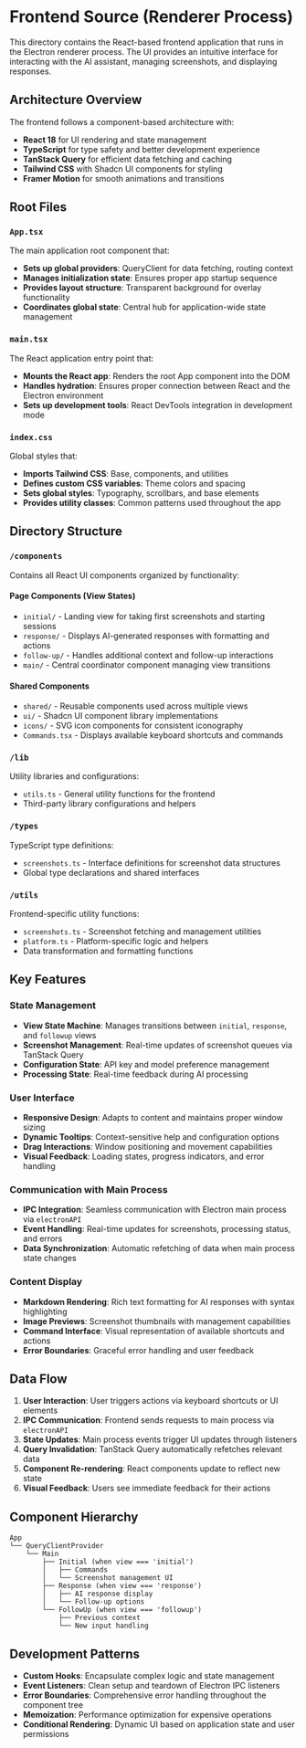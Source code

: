 # Frontend Source (Renderer Process)

This directory contains the React-based frontend application that runs in the Electron renderer process. The UI provides an intuitive interface for interacting with the AI assistant, managing screenshots, and displaying responses.

## Architecture Overview

The frontend follows a component-based architecture with:

- **React 18** for UI rendering and state management
- **TypeScript** for type safety and better development experience
- **TanStack Query** for efficient data fetching and caching
- **Tailwind CSS** with Shadcn UI components for styling
- **Framer Motion** for smooth animations and transitions

## Root Files

### `App.tsx`

The main application root component that:

- **Sets up global providers**: QueryClient for data fetching, routing context
- **Manages initialization state**: Ensures proper app startup sequence
- **Provides layout structure**: Transparent background for overlay functionality
- **Coordinates global state**: Central hub for application-wide state management

### `main.tsx`

The React application entry point that:

- **Mounts the React app**: Renders the root App component into the DOM
- **Handles hydration**: Ensures proper connection between React and the Electron environment
- **Sets up development tools**: React DevTools integration in development mode

### `index.css`

Global styles that:

- **Imports Tailwind CSS**: Base, components, and utilities
- **Defines custom CSS variables**: Theme colors and spacing
- **Sets global styles**: Typography, scrollbars, and base elements
- **Provides utility classes**: Common patterns used throughout the app

## Directory Structure

### `/components`

Contains all React UI components organized by functionality:

#### **Page Components** (View States)

- `initial/` - Landing view for taking first screenshots and starting sessions
- `response/` - Displays AI-generated responses with formatting and actions
- `follow-up/` - Handles additional context and follow-up interactions
- `main/` - Central coordinator component managing view transitions

#### **Shared Components**

- `shared/` - Reusable components used across multiple views
- `ui/` - Shadcn UI component library implementations
- `icons/` - SVG icon components for consistent iconography
- `Commands.tsx` - Displays available keyboard shortcuts and commands

### `/lib`

Utility libraries and configurations:

- `utils.ts` - General utility functions for the frontend
- Third-party library configurations and helpers

### `/types`

TypeScript type definitions:

- `screenshots.ts` - Interface definitions for screenshot data structures
- Global type declarations and shared interfaces

### `/utils`

Frontend-specific utility functions:

- `screenshots.ts` - Screenshot fetching and management utilities
- `platform.ts` - Platform-specific logic and helpers
- Data transformation and formatting functions

## Key Features

### State Management

- **View State Machine**: Manages transitions between `initial`, `response`, and `followup` views
- **Screenshot Management**: Real-time updates of screenshot queues via TanStack Query
- **Configuration State**: API key and model preference management
- **Processing State**: Real-time feedback during AI processing

### User Interface

- **Responsive Design**: Adapts to content and maintains proper window sizing
- **Dynamic Tooltips**: Context-sensitive help and configuration options
- **Drag Interactions**: Window positioning and movement capabilities
- **Visual Feedback**: Loading states, progress indicators, and error handling

### Communication with Main Process

- **IPC Integration**: Seamless communication with Electron main process via `electronAPI`
- **Event Handling**: Real-time updates for screenshots, processing status, and errors
- **Data Synchronization**: Automatic refetching of data when main process state changes

### Content Display

- **Markdown Rendering**: Rich text formatting for AI responses with syntax highlighting
- **Image Previews**: Screenshot thumbnails with management capabilities
- **Command Interface**: Visual representation of available shortcuts and actions
- **Error Boundaries**: Graceful error handling and user feedback

## Data Flow

1. **User Interaction**: User triggers actions via keyboard shortcuts or UI elements
2. **IPC Communication**: Frontend sends requests to main process via `electronAPI`
3. **State Updates**: Main process events trigger UI updates through listeners
4. **Query Invalidation**: TanStack Query automatically refetches relevant data
5. **Component Re-rendering**: React components update to reflect new state
6. **Visual Feedback**: Users see immediate feedback for their actions

## Component Hierarchy

```
App
└── QueryClientProvider
    └── Main
        ├── Initial (when view === 'initial')
        │   ├── Commands
        │   └── Screenshot management UI
        ├── Response (when view === 'response')
        │   ├── AI response display
        │   └── Follow-up options
        └── FollowUp (when view === 'followup')
            ├── Previous context
            └── New input handling
```

## Development Patterns

- **Custom Hooks**: Encapsulate complex logic and state management
- **Event Listeners**: Clean setup and teardown of Electron IPC listeners
- **Error Boundaries**: Comprehensive error handling throughout the component tree
- **Memoization**: Performance optimization for expensive operations
- **Conditional Rendering**: Dynamic UI based on application state and user permissions
